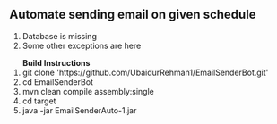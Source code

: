 <h2>Automate sending email on given schedule</h2>
<ol>
	<li>Database is missing</li>
	<li>Some other exceptions are here</li>
</ol>
<ol>
	<strong>Build Instructions</strong>
	<li>git clone 'https://github.com/UbaidurRehman1/EmailSenderBot.git'</li>
	<li>cd EmailSenderBot</li>
	<li>mvn clean compile assembly:single</li>
	<li>cd target</li>
	<li>java -jar EmailSenderAuto-1.jar</li>
</ol>